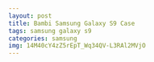 ```yaml
---
layout: post
title: Bambi Samsung Galaxy S9 Case
tags: samsung galaxy s9
categories: samsung
img: 14M40cY4zZ5rEpT_Wq34QV-L3RAl2MVjO
---
```

